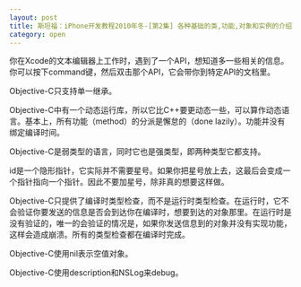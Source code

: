 ```yaml
---
layout: post
title: 斯坦福：iPhone开发教程2010年冬-[第2集] 各种基础的类,功能,对象和实例的介绍
category: open
---
```

你在Xcode的文本编辑器上工作时，遇到了一个API，想知道多一些相关的信息。你可以按下command键，然后双击那个API，它会带你到特定API的文档里。

Objective-C只支持单一继承。

Objective-C中有一个动态运行库，所以它比C++要更动态一些，可以算作动态语言。基本上，所有功能（method）的分派是懈怠的（done lazily）。功能并没有绑定编译时间。

Objective-C是弱类型的语言，同时它也是强类型，即两种类型它都支持。

id是一个隐形指针，它实际并不需要星号。如果你把星号放上去，这最后会变成一个指针指向一个指针。因此不要加星号，除非真的想要这样做。

Objective-C只提供了编译时类型检查，而不是运行时类型检查。在运行时，它不会验证你要发送的信息是否会到达你在编译时，想要到达的对象那里。在运行时是没有验证的，唯一的会验证的情况是，如果你发送信息到的对象并没有实现功能，这样会造成崩溃。所有的类型检查都在编译时完成。

Objective-C使用nil表示空值对象。

Objective-C使用description和NSLog来debug。

